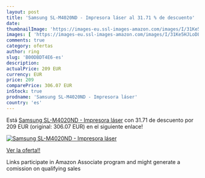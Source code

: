 ```yaml
---
layout: post
title: 'Samsung SL-M4020ND - Impresora láser al 31.71 % de descuento'
date: 
thumbnailImage: 'https://images-eu.ssl-images-amazon.com/images/I/31Ke5HJLoDL._SL200_.jpg'
images: [ 'https://images-eu.ssl-images-amazon.com/images/I/31Ke5HJLoDL._SL200_.jpg' ]
comments: true
category: ofertas
author: ring
slug: 'B00DBDT4E6-es'
description:
actualPrice: 209 EUR
currency: EUR
price: 209
comparePrice: 306.07 EUR
inStock: true
prodname: 'Samsung SL-M4020ND - Impresora láser'
country: 'es'
---
```


Está [Samsung SL-M4020ND - Impresora láser](https://www.amazon.es/dp/B00DBDT4E6/?tag=tolees-21) con 31.71 de descuento por 209 EUR (original: 306.07 EUR) en el siguiente enlace!

[![Samsung SL-M4020ND - Impresora láser](https://images-eu.ssl-images-amazon.com/images/I/31Ke5HJLoDL._SL200_.jpg)](https://www.amazon.es/dp/B00DBDT4E6/?tag=tolees-21)

[Ver la oferta!!](https://www.amazon.es/dp/B00DBDT4E6/?tag=tolees-21)

Links participate in Amazon Associate program and might generate a comission on qualifying sales


